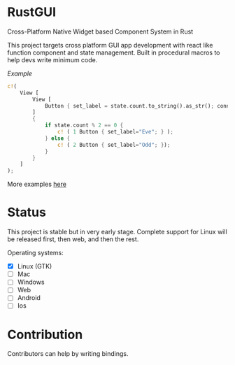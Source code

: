 # RustGUI

Cross-Platform Native Widget based Component System in Rust

This project targets cross platform GUI app development with react like function component and state management.
Built in procedural macros to help devs write minimum code.

*Example*
```rust
c!(
    View [
        View [
            Button { set_label = state.count.to_string().as_str(); connect_clicked = || state.count += 1; },
        ]
        {
            if state.count % 2 == 0 {
                c! ( 1 Button { set_label="Eve"; } );
            } else {
                c! ( 2 Button { set_label="Odd"; });
            }
        }
    ]
);
```

More examples [here](examples)

# Status
This project is stable but in very early stage. Complete support for Linux will be released first, then web, and then the rest.

Operating systems:
+ [x] Linux (GTK)
+ [ ] Mac
+ [ ] Windows
+ [ ] Web
+ [ ] Android
+ [ ] Ios

# Contribution
Contributors can help by writing bindings.